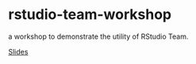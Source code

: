 # rstudio-team-workshop
a workshop to demonstrate the utility of RStudio Team. 

[Slides](https://docs.google.com/presentation/d/e/2PACX-1vR6kK2jkwXwAwYeQwzLY7ssyU_W0QrUENaeFKWgjcTsL0s8X4RrAWQRpoRrX50IcYYlnMqFG2bsXh5d/pub?start=false&amp;loop=false&amp;delayms=3000)
